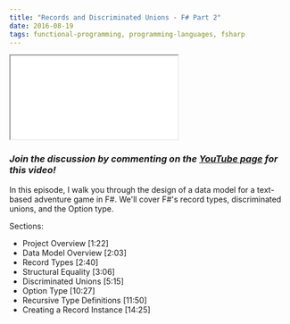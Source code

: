 ```yaml
---
title: "Records and Discriminated Unions - F# Part 2"
date: 2016-08-19
tags: functional-programming, programming-languages, fsharp
---
```


<div class="embed-responsive embed-responsive-16by9">
  <iframe class="embed-responsive-item" src="//www.youtube.com/embed/hsTmLhnzRhE?rel=0" allowfullscreen></iframe>
</div>

### *Join the discussion by commenting on the [YouTube page](https://www.youtube.com/watch?v=hsTmLhnzRhE) for this video!*

In this episode, I walk you through the design of a data model for a text-based adventure game in F#. We'll cover F#'s record types, discriminated unions, and the Option type.

Sections:

- Project Overview [1:22]
- Data Model Overview [2:03]
- Record Types [2:40]
- Structural Equality [3:06]
- Discriminated Unions [5:15]
- Option Type [10:27]
- Recursive Type Definitions [11:50]
- Creating a Record Instance [14:25]
